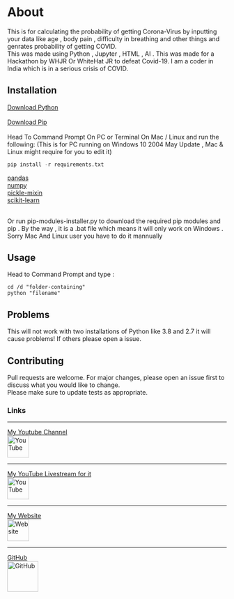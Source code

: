 # About

This is for calculating the probability of getting Corona-Virus by inputting your data like age , body pain , difficulty in breathing and other things and genrates probability of getting COVID.  
This was made using Python , Jupyter , HTML , AI . This was made for a Hackathon by WHJR Or WhiteHat JR to defeat Covid-19. I am a coder in India which is in a serious crisis of COVID.

## Installation

[Download Python](https://www.python.org/downloads/)  
<br>
[Download Pip](https://pip.pypa.io/en/stable/installing/) 
<br>
<br>
Head To Command Prompt On PC or Terminal On Mac / Linux and run the following: (This is for PC running on Windows 10 2004 May Update , Mac & Linux might require for you to edit it) 

```python 
pip install -r requirements.txt
```
<p>
 <a href="https://pypi.org/project/pandas/">pandas</a>
 <br>
 <a href="https://pypi.org/project/numpy/">numpy</a>
 <br>
 <a href="https://pypi.org/project/pickle-mixin/">pickle-mixin</a>
 <br>
 <a href="https://pypi.org/project/scikit-learn/">scikit-learn</a> 
</p>
<br>
Or run pip-modules-installer.py to download the required pip modules and pip . By the way , it is a .bat file which means it will only work on Windows . Sorry Mac And Linux user you have to do it mannually 

<h2 id="usage">
 Usage
</h2>
<p>
 Head to Command Prompt and type :  
</p>
<pre><code class="lang-python"><span class="hljs-keyword">cd</span> /d <span class="hljs-string">"folder-containing"</span>
<span class="hljs-keyword">python</span> <span class="hljs-string">"filename"</span>
</code></pre>
<h2 id="problems">Problems</h2>
<p>This will not work with two installations of Python like 3.8 and 2.7 it will cause problems! If others please open a issue.</p>


<h2 id="contributing">Contributing</h2>
<p>Pull requests are welcome. For major changes, please open an issue first to discuss what you would like to change.<br>Please make sure to update tests as appropriate.</p>
<h3 id="links">Links</h3>
<hr>
<p><a href="https://www.youtube.com/channel/UCdfaHl9USu-J-kp4Bj_7J2Q">
   My Youtube Channel
   <br>
   <img src="https://seeklogo.net/wp-content/uploads/2016/06/YouTube-icon.png" width="50" height="50" alt="YouTube">
 </a>
<br></p>
<p><hr>
<a href="https://www.youtube.com/watch?v=foAFoeomr98">
   My YouTube Livestream for it 
   <br>
   <img src="https://seeklogo.net/wp-content/uploads/2016/06/YouTube-icon.png" width="50" height="50" alt="YouTube">
 </a>
<br></p>
<p><hr>
 <a href="https://palashwhjr.wordpress.com">
   My Website
   <br>
   <img src="https://www.flaticon.com/svg/static/icons/svg/558/558593.svg"  width="50" height="50" alt="Website">
 </a>
 <br></p>
<p><hr>
<a href="https://github.com/PalPalash/hackathon_whjr-covid-calculator.git">
   GitHub 
   <br>
   <img src="https://encrypted-tbn0.gstatic.com/images?q=tbn%3AANd9GcQtk2f38p5OwDIgJTVj2kUEXYQ3eOl0Tm0l7_G0PTRg9g&usqp=CAU&ec=45699843"  width="71" height="70" alt="GitHub">
 </a>
  <br></p>


